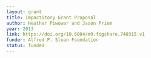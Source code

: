 ```yaml
---
layout: grant
title: ImpactStory Grant Proposal
author: Heather Piwowar and Jason Priem
year: 2013
link: https://doi.org/10.6084/m9.figshare.740315.v1
funder: Alfred P. Sloan Foundation
status: funded
---
```

